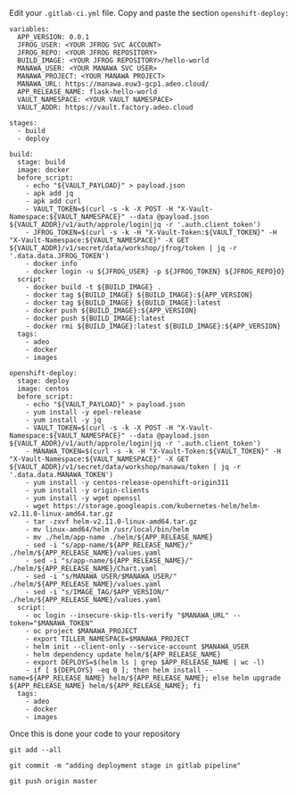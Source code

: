 Edit your `.gitlab-ci.yml` file. Copy and paste the section `openshift-deploy:`


    variables:
      APP_VERSION: 0.0.1
      JFROG_USER: <YOUR JFROG SVC ACCOUNT>
      JFROG_REPO: <YOUR JFROG REPOSITORY>
      BUILD_IMAGE: <YOUR JFROG REPOSITORY>/hello-world
      MANAWA_USER: <YOUR MANAWA SVC USER>
      MANAWA_PROJECT: <YOUR MANAWA PROJECT>
      MANAWA_URL: https://manawa.euw3-gcp1.adeo.cloud/
      APP_RELEASE_NAME: flask-hello-world
      VAULT_NAMESPACE: <YOUR VAULT NAMESPACE>
      VAULT_ADDR: https://vault.factory.adeo.cloud
     
    stages:
      - build
      - deploy
     
    build:
      stage: build
      image: docker
      before_script:
        - echo "${VAULT_PAYLOAD}" > payload.json
        - apk add jq
        - apk add curl
        - VAULT_TOKEN=$(curl -s -k -X POST -H "X-Vault-Namespace:${VAULT_NAMESPACE}" --data @payload.json ${VAULT_ADDR}/v1/auth/approle/login|jq -r '.auth.client_token')
        - JFROG_TOKEN=$(curl -s -k -H "X-Vault-Token:${VAULT_TOKEN}" -H "X-Vault-Namespace:${VAULT_NAMESPACE}" -X GET ${VAULT_ADDR}/v1/secret/data/workshop/jfrog/token | jq -r '.data.data.JFROG_TOKEN')
        - docker info
        - docker login -u ${JFROG_USER} -p ${JFROG_TOKEN} ${JFROG_REPO}O}
      script:
        - docker build -t ${BUILD_IMAGE} .
        - docker tag ${BUILD_IMAGE} ${BUILD_IMAGE}:${APP_VERSION}
        - docker tag ${BUILD_IMAGE} ${BUILD_IMAGE}:latest
        - docker push ${BUILD_IMAGE}:${APP_VERSION}
        - docker push ${BUILD_IMAGE}:latest
        - docker rmi ${BUILD_IMAGE}:latest ${BUILD_IMAGE}:${APP_VERSION}
      tags:
        - adeo
        - docker
        - images
     
    openshift-deploy:
      stage: deploy
      image: centos
      before_script:
        - echo "${VAULT_PAYLOAD}" > payload.json
        - yum install -y epel-release
        - yum install -y jq
        - VAULT_TOKEN=$(curl -s -k -X POST -H "X-Vault-Namespace:${VAULT_NAMESPACE}" --data @payload.json ${VAULT_ADDR}/v1/auth/approle/login|jq -r '.auth.client_token')
        - MANAWA_TOKEN=$(curl -s -k -H "X-Vault-Token:${VAULT_TOKEN}" -H "X-Vault-Namespace:${VAULT_NAMESPACE}" -X GET ${VAULT_ADDR}/v1/secret/data/workshop/manawa/token | jq -r '.data.data.MANAWA_TOKEN')
        - yum install -y centos-release-openshift-origin311
        - yum install -y origin-clients
        - yum install -y wget openssl
        - wget https://storage.googleapis.com/kubernetes-helm/helm-v2.11.0-linux-amd64.tar.gz
        - tar -zxvf helm-v2.11.0-linux-amd64.tar.gz
        - mv linux-amd64/helm /usr/local/bin/helm
        - mv ./helm/app-name ./helm/${APP_RELEASE_NAME}
        - sed -i "s/app-name/${APP_RELEASE_NAME}/" ./helm/${APP_RELEASE_NAME}/values.yaml
        - sed -i "s/app-name/${APP_RELEASE_NAME}/" ./helm/${APP_RELEASE_NAME}/Chart.yaml
        - sed -i "s/MANAWA_USER/$MANAWA_USER/" ./helm/${APP_RELEASE_NAME}/values.yaml
        - sed -i "s/IMAGE_TAG/$APP_VERSION/" ./helm/${APP_RELEASE_NAME}/values.yaml
      script:
        - oc login --insecure-skip-tls-verify "$MANAWA_URL" --token="$MANAWA_TOKEN"
        - oc project $MANAWA_PROJECT
        - export TILLER_NAMESPACE=$MANAWA_PROJECT
        - helm init --client-only --service-account $MANAWA_USER
        - helm dependency update helm/${APP_RELEASE_NAME}
        - export DEPLOYS=$(helm ls | grep $APP_RELEASE_NAME | wc -l)
        - if [ ${DEPLOYS} -eq 0 ]; then helm install --name=${APP_RELEASE_NAME} helm/${APP_RELEASE_NAME}; else helm upgrade ${APP_RELEASE_NAME} helm/${APP_RELEASE_NAME}; fi
      tags:
        - adeo
        - docker
        - images


Once this is done your code to your repository

```
git add --all
```

```
git commit -m "adding deployment stage in gitlab pipeline"
```

```
git push origin master
```
